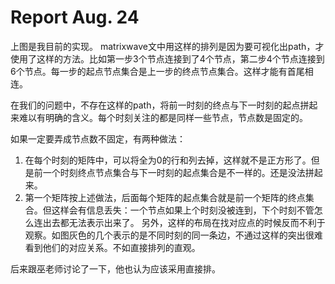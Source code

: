 # Report Aug. 24

上图是我目前的实现。
matrixwave文中用这样的排列是因为要可视化出path，才使用了这样的方法。比如第一步3个节点连接到了4个节点，第二步4个节点连接到6个节点。每一步的起点节点集合是上一步的终点节点集合。这样才能有首尾相连。

在我们的问题中，不存在这样的path，将前一时刻的终点与下一时刻的起点拼起来难以有明确的含义。每个时刻关注的都是同样一些节点，节点数是固定的。

如果一定要弄成节点数不固定，有两种做法：
1. 在每个时刻的矩阵中，可以将全为0的行和列去掉，这样就不是正方形了。但是前一个时刻终点节点集合与下一时刻的起点集合是不一样的。还是没法拼起来。
2.  第一个矩阵按上述做法，后面每个矩阵的起点集合就是前一个矩阵的终点集合。但这样会有信息丢失：一个节点如果上个时刻没被连到，下个时刻不管怎么连出去都无法表示出来了。
另外，这样的布局在找对应点的时候反而不利于观察。如图灰色的几个表示的是不同时刻的同一条边，不通过这样的突出很难看到他们的对应关系。不如直接排列的直观。

后来跟巫老师讨论了一下，他也认为应该采用直接排。